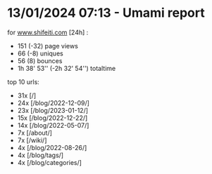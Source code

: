 # 13/01/2024 07:13 - Umami report
for www.shifeiti.com [24h] :

 - 151 (-32) page views
 - 66 (-8) uniques
 - 56 (8) bounces
 - 1h 38' 53'' (-2h 32' 54'') totaltime


top 10 urls:
 - 31x [/]
 - 24x [/blog/2022-12-09/]
 - 23x [/blog/2023-01-12/]
 - 15x [/blog/2022-12-22/]
 - 14x [/blog/2022-05-07/]
 - 7x [/about/]
 - 7x [/wiki/]
 - 4x [/blog/2022-08-26/]
 - 4x [/blog/tags/]
 - 4x [/blog/categories/]


